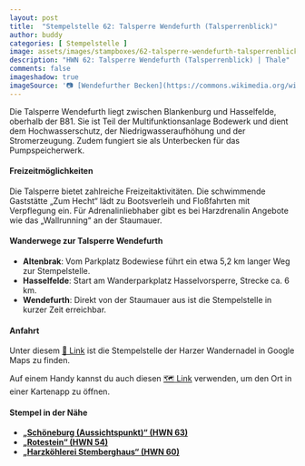 ```yaml
---
layout: post
title:  "Stempelstelle 62: Talsperre Wendefurth (Talsperrenblick)"
author: buddy
categories: [ Stempelstelle ]
image: assets/images/stampboxes/62-talsperre-wendefurth-talsperrenblick.jpg
description: "HWN 62: Talsperre Wendefurth (Talsperrenblick) | Thale"
comments: false
imageshadow: true
imageSource: '📷 [Wendefurther Becken](https://commons.wikimedia.org/wiki/File:Wendefurther_Becken.JPG) von <a href="//commons.wikimedia.org/wiki/User:Corradox" title="User:Corradox">Corradox</a> unter Lizenz [CC BY-SA 3.0](https://creativecommons.org/licenses/by-sa/3.0)'
---
```


Die Talsperre Wendefurth liegt zwischen Blankenburg und Hasselfelde, oberhalb der B81. Sie ist Teil der Multifunktionsanlage Bodewerk und dient dem Hochwasserschutz, der Niedrigwasseraufhöhung und der Stromerzeugung. Zudem fungiert sie als Unterbecken für das Pumpspeicherwerk.

#### Freizeitmöglichkeiten

Die Talsperre bietet zahlreiche Freizeitaktivitäten. Die schwimmende Gaststätte „Zum Hecht“ lädt zu Bootsverleih und Floßfahrten mit Verpflegung ein. Für Adrenalinliebhaber gibt es bei Harzdrenalin Angebote wie das „Wallrunning“ an der Staumauer.

#### Wanderwege zur Talsperre Wendefurth

- **Altenbrak**: Vom Parkplatz Bodewiese führt ein etwa 5,2 km langer Weg zur Stempelstelle.
- **Hasselfelde**: Start am Wanderparkplatz Hasselvorsperre, Strecke ca. 6 km.
- **Wendefurth**: Direkt von der Staumauer aus ist die Stempelstelle in kurzer Zeit erreichbar.

#### Anfahrt

Unter diesem [📍 Link](https://www.google.com/maps/dir/?api=1&origin=&destination=51.74322%2C%2010.91930) ist die Stempelstelle der Harzer Wandernadel in Google Maps zu finden.

<div class="android-only">
  Auf einem Handy kannst du auch diesen 
  <a href="geo:51.74322,10.91930">🗺️ Link</a> 
  verwenden, um den Ort in einer Kartenapp zu öffnen.
  <p></p>
</div>

#### Stempel in der Nähe

- [**„Schöneburg (Aussichtspunkt)“ (HWN 63)**](/stempelstelle-63-schoeneburg-aussichtspunkt)
- [**„Rotestein“ (HWN 54)**](/stempelstelle-54-rotestein)
- [**„Harzköhlerei Stemberghaus“ (HWN 60)**](/stempelstelle-60-stemberghaus-koehlerei)
